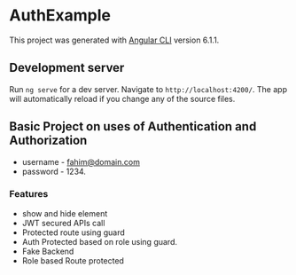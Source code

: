 # AuthExample

This project was generated with [Angular CLI](https://github.com/angular/angular-cli) version 6.1.1.

## Development server

Run `ng serve` for a dev server. Navigate to `http://localhost:4200/`. The app will automatically reload if you change any of the source files.

## Basic Project on uses of Authentication and Authorization

* username - fahim@domain.com
* password - 1234.

### Features
* show and hide element
 * JWT secured APIs call 
 * Protected route using guard
 * Auth Protected based on role using guard.
 * Fake Backend
 * Role based Route protected